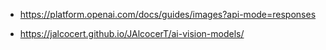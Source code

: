 * https://platform.openai.com/docs/guides/images?api-mode=responses

* https://jalcocert.github.io/JAlcocerT/ai-vision-models/